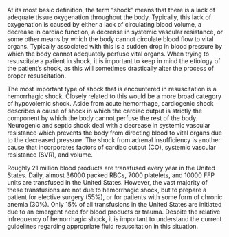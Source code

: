 At its most basic definition, the term “shock” means that there is a lack of adequate tissue oxygenation throughout the body. Typically, this lack of oxygenation is caused by either a lack of circulating blood volume, a decrease in cardiac function, a decrease in systemic vascular resistance, or some other means by which the body cannot circulate blood flow to vital organs. Typically associated with this is a sudden drop in blood pressure by which the body cannot adequately perfuse vital organs. When trying to resuscitate a patient in shock, it is important to keep in mind the etiology of the patient’s shock, as this will sometimes drastically alter the process of proper resuscitation.

The most important type of shock that is encountered in resuscitation is a hemorrhagic shock. Closely related to this would be a more broad category of hypovolemic shock. Aside from acute hemorrhage, cardiogenic shock describes a cause of shock in which the cardiac output is strictly the component by which the body cannot perfuse the rest of the body.  Neurogenic and septic shock deal with a decrease in systemic vascular resistance which prevents the body from directing blood to vital organs due to the decreased pressure. The shock from adrenal insufficiency is another cause that incorporates factors of cardiac output (CO), systemic vascular resistance (SVR), and volume.

Roughly 21 million blood products are transfused every year in the United States. Daily, almost 36000 packed RBCs, 7000 platelets, and 10000 FFP units are transfused in the United States. However, the vast majority of these transfusions are not due to hemorrhagic shock, but to prepare a patient for elective surgery (55%), or for patients with some form of chronic anemia (30%). Only 15% of all transfusions in the United States are initiated due to an emergent need for blood products or trauma. Despite the relative infrequency of hemorrhagic shock, it is important to understand the current guidelines regarding appropriate fluid resuscitation in this situation.